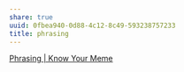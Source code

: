 ```yaml
---
share: true
uuid: 0fbea940-0d88-4c12-8c49-593238757233
title: phrasing
---
```

[Phrasing | Know Your Meme](https://knowyourmeme.com/memes/phrasing)